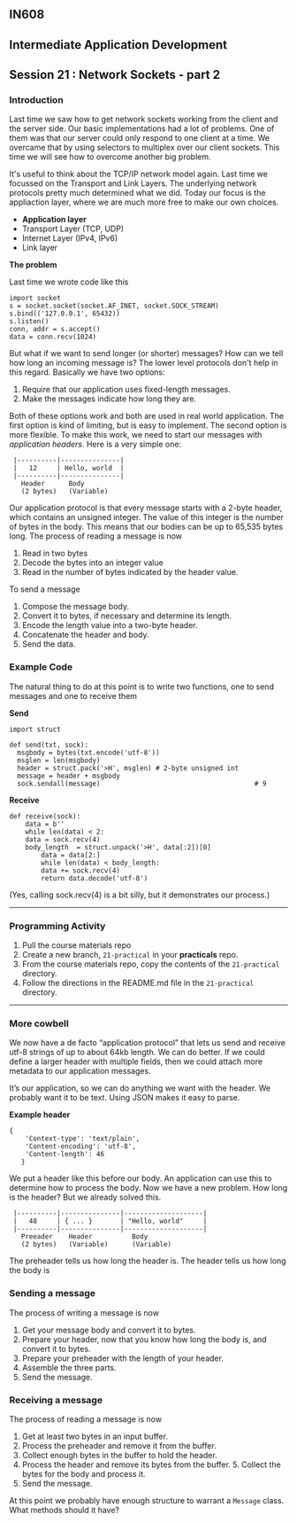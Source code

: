 ## IN608
## Intermediate Application Development

## Session 21 :  Network Sockets - part 2

### Introduction
Last time we saw how to get network sockets working from the client and the server side. Our basic implementations had a lot of problems. One of them was that our server could only respond to one client at a time. We overcame that by using selectors to multiplex over our client sockets. This time we will see how to overcome another big problem.

It's useful to think about the TCP/IP network model again. Last time we focussed on the Transport and Link Layers. The underlying network protocols pretty much determined what we did. Today our focus is the appliaction layer, where we are much more free to make our own choices.

  - **Application layer**
  - Transport Layer (TCP, UDP)
  - Internet Layer (IPv4, IPv6)
  - Link layer


**The problem**

Last time we wrote code like this

```
import socket
s = socket.socket(socket.AF_INET, socket.SOCK_STREAM)
s.bind(('127.0.0.1', 65432))
s.listen()
conn, addr = s.accept()
data = conn.recv(1024)
```

But what if we want to send longer (or shorter) messages? How can we tell how long an incoming message is? The lower level protocols don't help in this regard. Basically we have two options:

  1. Require that our application uses fixed-length messages.
  2. Make the messages indicate how long they are.

Both of these options work and both are used in real world application. The first option is kind of limiting, but is easy to implement. The second option is more flexible. To make this work, we need to start our messages with *application headers*. Here is a very simple one:

```
 |----------|---------------|
 |   12     | Hello, world  |
 |----------|---------------|
   Header      Body
   (2 bytes)   (Variable) 
```

Our application protocol is that every message starts with a 2-byte header, which contains an unsigned integer. The value of this integer is the number of bytes in the body. This means that our bodies can be up to 65,535 bytes long. The process of reading a message is now

  1. Read in two bytes
  2. Decode the bytes into an integer value
  3. Read in the number of bytes indicated by the header value.

To send a message
  1. Compose the message body.
  2. Convert it to bytes, if necessary and determine its length.
  3. Encode the length value into a two-byte header.
  4. Concatenate the header and body.
  5. Send the data.


### Example Code

The natural thing to do at this point is to write two functions, one to send messages and one to receive them

**Send**

```
import struct

def send(txt, sock):
  msgbody = bytes(txt.encode('utf-8'))
  msglen = len(msgbody)
  header = struct.pack('>H', msglen) # 2-byte unsigned int
  message = header + msgbody
  sock.sendall(message)                                       # 9
```

**Receive**

```
def receive(sock):
    data = b''
    while len(data) < 2:
    data = sock.recv(4)
    body_length  = struct.unpack('>H', data[:2])[0]
        data = data[2:]
        while len(data) < body_length:
        data += sock.recv(4)
        return data.decode('utf-8')       
```

(Yes, calling sock.recv(4) is a bit silly, but it demonstrates our process.)

---
### Programming Activity
  1. Pull the course materials repo
  2. Create a new branch, `21-practical` in your **practicals** repo.
  3. From the course materials repo, copy the contents of the `21-practical` directory.
  4. Follow the directions in the README.md file in the `21-practical` directory.
---

### More cowbell

We now have a de facto “application protocol” that lets us send and receive utf-8 strings of up to about 64kb length. We can do better. If we could define a larger header with multiple fields, then we could attach more metadata to our application messages.

It’s our application, so we can do anything we want with the header. We probably want it to be text. Using JSON makes it easy to parse.

**Example header**

```
{
    'Context-type': 'text/plain',
    'Content-encoding': 'utf-8',
    'Content-length': 46
   }
```
We put a header like this before our body. An application can use this to determine how to process the body. Now we have a new problem. How long is the header? But we already solved this.


```
 |----------|---------------|--------------------|
 |   48     | { ... }       | "Hello, world"     |
 |----------|---------------|--------------------|
   Preeader    Header          Body
   (2 bytes)   (Variable)      (Variable)
```

The preheader tells us how long the header is. The header tells us how long the body is

### Sending a message
The process of writing a message is now

  1. Get your message body and convert it to bytes.
  2. Prepare your header, now that you know how long the body is, and convert it to bytes.
  3. Prepare your preheader with the length of your header.
  4. Assemble the three parts.
  5. Send the message.

### Receiving a message

The process of reading a message is now
  1. Get at least two bytes in an input buffer.
  2. Process the preheader and remove it from the buffer.
  3. Collect enough bytes in the buffer to hold the header.
  4. Process the header and remove its bytes from the buffer. 5. Collect the bytes for the body and process it.
  6. Send the message.

At this point we probably have enough structure to warrant a `Message` class. What methods should it have?